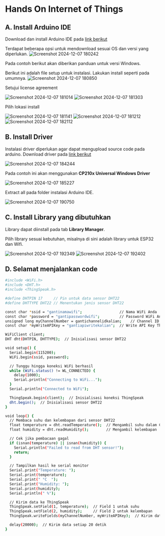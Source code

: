 # Hands On Internet of Things

## A. Install Arduino IDE
Download dan install Arduino IDE pada [link berikut](https://www.arduino.cc/en/software)

Terdapat beberapa opsi untuk mendownload sesuai OS dan versi yang diperlukan.
![Screenshot 2024-12-07 180242](https://github.com/user-attachments/assets/ec16490e-4c52-47ca-bc76-b043d52cdb39)

Pada contoh berikut akan diberikan panduan untuk versi Windows. 

Berikut ini adalah file setup untuk instalasi. Lakukan install seperti pada umumnya.
![Screenshot 2024-12-07 180850](https://github.com/user-attachments/assets/b351f4f9-625f-4b92-b96f-9f155bc93238)

Setujui license agreement

![Screenshot 2024-12-07 181014](https://github.com/user-attachments/assets/ca7eb939-345a-4dbe-9651-a0992be441e5)
![Screenshot 2024-12-07 181303](https://github.com/user-attachments/assets/54906a22-b070-4c85-9168-f6680c1f1d75)

Pilih lokasi install

![Screenshot 2024-12-07 181141](https://github.com/user-attachments/assets/33b75cd3-c90d-414a-b252-2e060a070f8b)
![Screenshot 2024-12-07 181212](https://github.com/user-attachments/assets/88db306f-5668-4e79-8666-1ad3e5dc33d4)
![Screenshot 2024-12-07 182112](https://github.com/user-attachments/assets/a9441d28-060e-4f22-8b89-dc88c2130fff)

## B. Install Driver
Instalasi driver diperlukan agar dapat mengupload source code pada arduino. Download driver pada [link berikut](https://www.silabs.com/developer-tools/usb-to-uart-bridge-vcp-drivers?tab=downloads)

![Screenshot 2024-12-07 184244](https://github.com/user-attachments/assets/900130b0-27fa-4007-b360-18fd8879c04f)

Pada contoh ini akan menggunakan **CP210x Universal Windows Driver**

![Screenshot 2024-12-07 185227](https://github.com/user-attachments/assets/0cc5ac1d-cca1-4c34-b2ba-704b43cfadc4)

Extract all pada folder instalasi Arduino IDE.

![Screenshot 2024-12-07 190750](https://github.com/user-attachments/assets/d18e0716-08cd-4ccc-918f-388de7a7bda5)

## C. Install Library yang dibutuhkan
Library dapat diinstall pada tab **Library Manager**. 

Pilih library sesuai kebutuhan, misalnya di sini adalah library untuk ESP32 dan Wifi.

![Screenshot 2024-12-07 192349](https://github.com/user-attachments/assets/7f4d2787-f6e6-428c-a159-f81197836125)
![Screenshot 2024-12-07 192402](https://github.com/user-attachments/assets/43cd2407-b6ab-4f9d-84e8-1a7844d80761)


## D. Selamat menjalankan code
```bash
#include <WiFi.h>
#include <DHT.h>
#include <ThingSpeak.h>

#define DHTPIN 17     // Pin untuk data sensor DHT22
#define DHTTYPE DHT22 // Menentukan jenis sensor DHT22

const char *ssid = "gantinamawifi";                 // Nama WiFi Anda
const char *password = "gantipasswordwifi";         // Password WiFi Anda
unsigned long myChannelNumber = gantichannelidkalian;    // Channel ID ThingSpeak
const char *myWriteAPIKey = "gantiapiwritekalian";  // Write API Key ThingSpeak

WiFiClient client;
DHT dht(DHTPIN, DHTTYPE);  // Inisialisasi sensor DHT22

void setup() {
  Serial.begin(115200);
  WiFi.begin(ssid, password);

  // Tunggu hingga koneksi WiFi berhasil
  while (WiFi.status() != WL_CONNECTED) {
    delay(1000);
    Serial.println("Connecting to WiFi...");
  }
  Serial.println("Connected to WiFi");

  ThingSpeak.begin(client);  // Inisialisasi koneksi ThingSpeak
  dht.begin();  // Inisialisasi sensor DHT22
}

void loop() {
  // Membaca suhu dan kelembapan dari sensor DHT22
  float temperature = dht.readTemperature();  // Mengambil suhu dalam Celcius
  float humidity = dht.readHumidity();        // Mengambil kelembapan

  // Cek jika pembacaan gagal
  if (isnan(temperature) || isnan(humidity)) {
    Serial.println("Failed to read from DHT sensor!");
    return;
  }

  // Tampilkan hasil ke serial monitor
  Serial.print("Temperature: ");
  Serial.print(temperature);
  Serial.print(" °C  ");
  Serial.print("Humidity: ");
  Serial.print(humidity);
  Serial.println(" %");

  // Kirim data ke ThingSpeak
  ThingSpeak.setField(1, temperature);  // Field 1 untuk suhu
  ThingSpeak.setField(2, humidity);     // Field 2 untuk kelembapan
  ThingSpeak.writeFields(myChannelNumber, myWriteAPIKey);  // Kirim data ke ThingSpeak

  delay(20000);  // Kirim data setiap 20 detik
}
```

